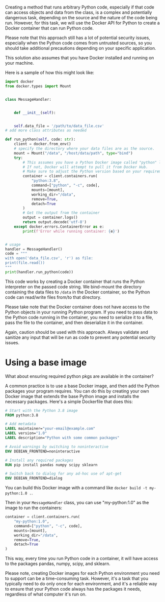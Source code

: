 Creating a method that runs arbitrary Python code, especially if that code can
access objects and data from the class, is a complex and potentially dangerous
task, depending on the source and the nature of the code being run. However, for
this task, we will use the Docker API for Python to create a Docker container
that can run Python code.

Please note that this approach still has a lot of potential security issues,
especially when the Python code comes from untrusted sources, so you should take
additional precautions depending on your specific application.

This solution also assumes that you have Docker installed and running on your
machine.

Here is a sample of how this might look like:

```python
import docker
from docker.types import Mount


class MessageHandler:


    def __init__(self):


    self.data_file = '/path/to/data_file.csv'
# add more class attributes as needed

def run_python(self, code: str):
    client = docker.from_env()
    # specify the directory where your data files are as the source.
    mount = Mount("/data", "/host/data/path", type="bind")
    try:
        # This assumes you have a Python Docker image called "python" locally.
        # If not, Docker will attempt to pull it from Docker Hub.
        # Make sure to adjust the Python version based on your requirements.
        container = client.containers.run(
            "python:3.8",
            command=["python", "-c", code],
            mounts=[mount],
            working_dir="/data",
            remove=True,
            detach=True
        )
        # Get the output from the container
        output = container.logs()
        return output.decode('utf-8')
    except docker.errors.ContainerError as e:
        print(f'Error while running container: {e}')


# usage
handler = MessageHandler()
code = """
with open('data_file.csv', 'r') as file:
print(file.read())
"""
print(handler.run_python(code))
```

This code works by creating a Docker container that runs the Python interpreter
on the passed code string. We bind-mount the directory containing the data files
to `/data` in the Docker container, so the Python code can read/write files
from/to that directory.

Please take note that the Docker container does not have access to the Python
objects in your running Python program. If you need to pass data to the Python
code running in the container, you need to serialize it to a file, pass the file
to the container, and then deserialize it in the container.

Again, caution should be used with this approach. Always validate and sanitize
any input that will be run as code to prevent any potential security issues.

# Using a base image

What about ensuring required python pkgs are available in the container?

A common practice is to use a base Docker image, and then add the Python
packages your program requires. You can do this by creating your own Docker
image that extends the base Python image and installs the necessary packages.
Here's a simple Dockerfile that does this:

```dockerfile
# Start with the Python 3.8 image
FROM python:3.8

# Add metadata
LABEL maintainer="your-email@example.com"
LABEL version="1.0"
LABEL description="Python with some common packages"

# Avoid warnings by switching to noninteractive
ENV DEBIAN_FRONTEND=noninteractive

# Install any required packages
RUN pip install pandas numpy scipy sklearn

# Switch back to dialog for any ad-hoc use of apt-get
ENV DEBIAN_FRONTEND=dialog
```

You can build this Docker image with a command
like `docker build -t my-python:1.0 .`.

Then in your `MessageHandler` class, you can use "my-python:1.0" as the image to
run the containers:

```python
container = client.containers.run(
    "my-python:1.0",
    command=["python", "-c", code],
    mounts=[mount],
    working_dir="/data",
    remove=True,
    detach=True
)
```

This way, every time you run Python code in a container, it will have access to
the packages pandas, numpy, scipy, and sklearn.

Please note, creating Docker images for each Python environment you need to
support can be a time-consuming task. However, it's a task that you typically
need to do only once for each environment, and it's a reliable way to ensure
that your Python code always has the packages it needs, regardless of what
computer it's run on.
